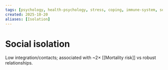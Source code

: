 ```yaml
---
tags: [psychology, health-psychology, stress, coping, immune-system, social-support, personality]
created: 2025-10-20
aliases: [Isolation]
---
```

# Social isolation

Low integration/contacts; associated with ~2× [[Mortality risk]] vs robust relationships.
